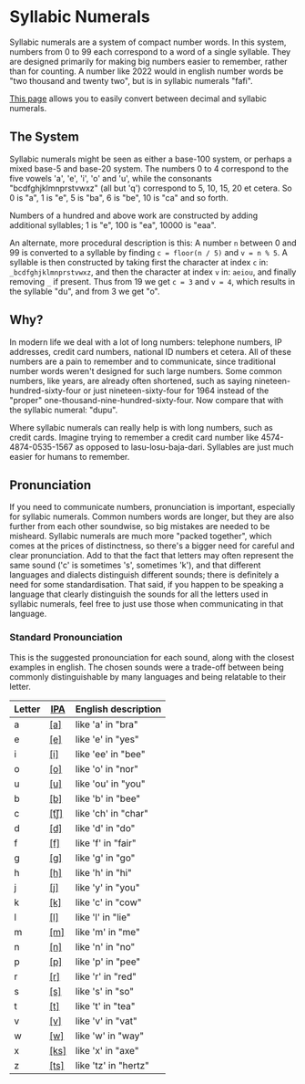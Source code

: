 # Syllabic Numerals

Syllabic numerals are a system of compact number words. In this system, numbers from 0 to 99 each correspond to a word of a single syllable. They are designed primarily for making big numbers easier to remember, rather than for counting. A number like 2022 would in english number words be "two thousand and twenty two", but is in syllabic numerals "fafi".

[This page](https://armienn.github.io/SyllabicNumerals/) allows you to easily convert between decimal and syllabic numerals.

## The System

Syllabic numerals might be seen as either a base-100 system, or perhaps a mixed base-5 and base-20 system. The numbers 0 to 4 correspond to the five vowels 'a', 'e', 'i', 'o' and 'u', while the consonants "bcdfghjklmnprstvwxz" (all but 'q') correspond to 5, 10, 15, 20 et cetera. So 0 is "a", 1 is "e", 5 is "ba", 6 is "be", 10 is "ca" and so forth.

Numbers of a hundred and above work are constructed by adding additional syllables; 1 is "e", 100 is "ea", 10000 is "eaa".

An alternate, more procedural description is this: A number `n` between 0 and 99 is converted to a syllable by finding `c = floor(n / 5)` and `v = n % 5`. A syllable is then constructed by taking first the character at index `c` in: `_bcdfghjklmnprstvwxz`, and then the character at index `v` in: `aeiou`, and finally removing `_` if present. Thus from 19 we get `c = 3` and `v = 4`, which results in the syllable "du", and from 3 we get "o".

## Why?

In modern life we deal with a lot of long numbers: telephone numbers, IP addresses, credit card numbers, national ID numbers et cetera. All of these numbers are a pain to remember and to communicate, since traditional number words weren't designed for such large numbers. Some common numbers, like years, are already often shortened, such as saying nineteen-hundred-sixty-four or just nineteen-sixty-four for 1964 instead of the "proper" one-thousand-nine-hundred-sixty-four. Now compare that with the syllabic numeral: "dupu".

Where syllabic numerals can really help is with long numbers, such as credit cards. Imagine trying to remember a credit card number like 4574-4874-0535-1567 as opposed to lasu-losu-baja-dari. Syllables are just much easier for humans to remember.

## Pronunciation

If you need to communicate numbers, pronunciation is important, especially for syllabic numerals. Common numbers words are longer, but they are also further from each other soundwise, so big mistakes are needed to be misheard. Syllabic numerals are much more "packed together", which comes at the prices of distinctness, so there's a bigger need for careful and clear pronunciation. Add to that the fact that letters may often represent the same sound ('c' is sometimes 's', sometimes 'k'), and that different languages and dialects distinguish different sounds; there is definitely a need for some standardisation. That said, if you happen to be speaking a language that clearly distinguish the sounds for all the letters used in syllabic numerals, feel free to just use those when communicating in that language.

### Standard Pronounciation

This is the suggested pronounciation for each sound, along with the closest examples in english. The chosen sounds were a trade-off between being commonly distinguishable by many languages and being relatable to their letter.

Letter | [IPA](https://en.wikipedia.org/wiki/International_Phonetic_Alphabet) | English description
--|--|--
a | [\[a\]](https://en.wikipedia.org/wiki/Open_front_unrounded_vowel) | like 'a' in "bra"
e | [\[e\]](https://en.wikipedia.org/wiki/Mid_front_unrounded_vowel) | like 'e' in "yes"
i | [\[i\]](https://en.wikipedia.org/wiki/Close_front_unrounded_vowel) | like 'ee' in "bee"
o | [\[o\]](https://en.wikipedia.org/wiki/Close-mid_back_rounded_vowel) | like 'o' in "nor"
u | [\[u\]](https://en.wikipedia.org/wiki/Close_back_rounded_vowel) | like 'ou' in "you"
b | [\[b\]](https://en.wikipedia.org/wiki/Voiced_bilabial_plosive) | like 'b' in "bee"
c | [\[t͡ʃ\]](https://en.wikipedia.org/wiki/Voiceless_postalveolar_affricate) | like 'ch' in "char"
d | [\[d\]](https://en.wikipedia.org/wiki/Voiced_dental_and_alveolar_plosives) | like 'd' in "do"
f | [\[f\]](https://en.wikipedia.org/wiki/Voiceless_labiodental_fricative) | like 'f' in "fair"
g | [\[g\]](https://en.wikipedia.org/wiki/Voiced_velar_plosive) | like 'g' in "go"
h | [\[h\]](https://en.wikipedia.org/wiki/Voiceless_glottal_fricative) | like 'h' in "hi"
j | [\[j\]](https://en.wikipedia.org/wiki/Voiced_palatal_approximant) | like 'y' in "you"
k | [\[k\]](https://en.wikipedia.org/wiki/Voiceless_velar_plosive) | like 'c' in "cow"
l | [\[l\]](https://en.wikipedia.org/wiki/Voiced_dental,_alveolar_and_postalveolar_lateral_approximants) | like 'l' in "lie"
m | [\[m\]](https://en.wikipedia.org/wiki/Voiced_bilabial_nasal) | like 'm' in "me"
n | [\[n\]](https://en.wikipedia.org/wiki/Voiced_dental,_alveolar_and_postalveolar_nasals#Alveolar) | like 'n' in "no"
p | [\[p\]](https://en.wikipedia.org/wiki/Voiceless_bilabial_plosive) | like 'p' in "pee"
r | [\[r\]](https://en.wikipedia.org/wiki/Voiced_alveolar_and_postalveolar_approximants#Postalveolar) | like 'r' in "red"
s | [\[s\]](https://en.wikipedia.org/wiki/Voiceless_alveolar_fricative) | like 's' in "so"
t | [\[t\]](https://en.wikipedia.org/wiki/Voiceless_dental_and_alveolar_plosives) | like 't' in "tea"
v | [\[v\]](https://en.wikipedia.org/wiki/Voiced_labiodental_fricative) | like 'v' in "vat"
w | [\[w\]](https://en.wikipedia.org/wiki/Voiced_labial%E2%80%93velar_approximant) | like 'w' in "way"
x | [\[ks\]](https://en.wikipedia.org/wiki/X) | like 'x' in "axe"
z | [\[ts\]](https://en.wikipedia.org/wiki/Z) | like 'tz' in "hertz"
